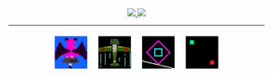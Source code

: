 <div align="center">
  <a href="https://github.com/anuraghazra/github-readme-stats">
    <img src="https://github-readme-stats.vercel.app/api?username=tomsuzuki&count_private=true&show_icons=true" />
  </a>
  <a href="https://github.com/anuraghazra/github-readme-stats">
    <img src="https://github-readme-stats.vercel.app/api/top-langs/?username=tomsuzuki&layout=compact">
  </a>
</div>
<hr>
<div align="center" style="margin: 1.5em;">
  <img width="64px" src="./img/01.gif" />
  <img src="./img/margin.gif" />
  <img width="64px" src="./img/02.gif" />
  <img src="./img/margin.gif" />
  <img width="64px" src="./img/03.gif" />
  <img src="./img/margin.gif" />
  <img width="64px" src="./img/04.gif" />
</div>



